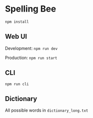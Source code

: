 # Spelling Bee

`npm install`

## Web UI

Development: `npm run dev`

Production: `npm run start`

## CLI

`npm run cli`

## Dictionary

All possible words in `dictionary_long.txt`